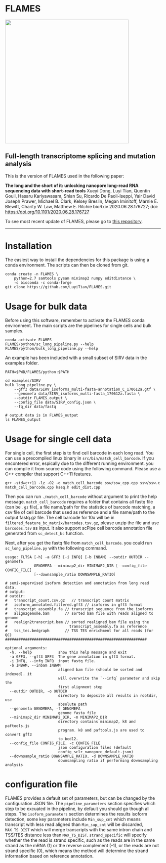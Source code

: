# FLAMES

<img src="img/flames_logo.png" width="400">


Full-length transcriptome splicing and mutation analysis
---

This is the version of FLAMES used in the following paper:

**The long and the short of it: unlocking nanopore long-read RNA sequencing data with short-read tools**
Xueyi Dong, Luyi Tian, Quentin Gouil, Hasaru Kariyawasam, Shian Su, Ricardo De Paoli-Iseppi, Yair David Joseph Prawer, Michael B. Clark, Kelsey Breslin, Megan Iminitoff, Marnie E. Blewitt, Charity W. Law, Matthew E. Ritchie
bioRxiv 2020.06.28.176727; doi: https://doi.org/10.1101/2020.06.28.176727

To see most recent update of FLAMES, please go to [this repository](https://github.com/LuyiTian/FLAMES).

---

# Installation

The easiest way to install the dependencies for this package is using a conda environment. The scripts can then be cloned from git.

```
conda create -n FLAMES \
    python=2.7 samtools pysam minimap2 numpy editdistance \
    -c bioconda -c conda-forge
git clone https://github.com/LuyiTian/FLAMES.git
```

# Usage for bulk data

Before using this software, remember to activate the FLAMES conda environment. The main scripts are the pipelines for single cells and bulk samples.

```
conda activate FLAMES
FLAMES/python/sc_long_pipeline.py --help
FLAMES/python/bulk_long_pipeline.py --help
```

An example has been included with a small subset of SIRV data in the examples folder.

```
PATH=$PWD/FLAMES/python:$PATH

cd examples/SIRV
bulk_long_pipeline.py \
    --gff3 data/SIRV_isoforms_multi-fasta-annotation_C_170612a.gtf \
    --genomefa data/SIRV_isoforms_multi-fasta_170612a.fasta \
    --outdir FLAMES_output \
    --config_file data/SIRV_config.json \
    --fq_dir data/fastq

# output data is in FLAMES_output
ls FLAMES_output
```

# Usage for single cell data

For single cell, the first step is to find cell barcode in each long read. You can use a precompiled linux binary in `src/bin/match_cell_barcode`. If you encontered error, espically due to the different running environment. you can compile it from source code using the following command. Please use a C++ compiler that support C++11 features.

```
g++ -std=c++11 -lz -O2 -o match_cell_barcode ssw/ssw_cpp.cpp ssw/ssw.c match_cell_barcode.cpp kseq.h edit_dist.cpp
```

Then you can run `./match_cell_barcode` without argument to print the help message. `match_cell_barcode` requires a folder that contains all fastq file (can be `.gz` file), a file name/path for the statistics of barcode matching, a csv file of cell barcode that used as reference and a file name/path to the output fastq.gz file. The cell barcode for 10x will be in `filtered_feature_bc_matrix/barcodes.tsv.gz`, please unzip the file and use `barcodes.tsv` as input. It also support scPipe cell barcode annotation file generated from `sc_detect_bc` function.

Next, after you get the fastq file from `match_cell_barcode`. you could run `sc_long_pipeline.py` with the following command.


```
usage: FLTSA [-h] -a GFF3 [-i INFQ] [-b INBAM] --outdir OUTDIR --genomefa
             GENOMEFA --minimap2_dir MINIMAP2_DIR [--config_file CONFIG_FILE]
             [--downsample_ratio DOWNSAMPLE_RATIO]

# semi-supervised isoform detection and annotation from long read data.
# output:
# outdir:
#   transcript_count.csv.gz   // transcript count matrix
#   isoform_annotated.filtered.gff3 // isoforms in gff3 format
#   transcript_assembly.fa // transcript sequence from the isoforms
#   align2genome.bam       // sorted bam file with reads aligned to genome
#   realign2transcript.bam // sorted realigned bam file using the
#                            transcript_assembly.fa as reference
#   tss_tes.bedgraph       // TSS TES enrichment for all reads (for QC)
################################################################

optional arguments:
  -h, --help            show this help message and exit
  -a GFF3, --gff3 GFF3  The gene annotation in gff3 format.
  -i INFQ, --infq INFQ  input fastq file.
  -b INBAM, --inbam INBAM
                        aligned bam file (should be sorted and indexed). it
                        will overwrite the `--infq` parameter and skip the
                        first alignment step
  --outdir OUTDIR, -o OUTDIR
                        directory to deposite all results in rootdir, use
                        absolute path
  --genomefa GENOMEFA, -f GENOMEFA
                        genome fasta file
  --minimap2_dir MINIMAP2_DIR, -m MINIMAP2_DIR
                        directory contains minimap2, k8 and paftools.js
                        program. k8 and paftools.js are used to convert gff3
                        to bed12.
  --config_file CONFIG_FILE, -c CONFIG_FILE
                        json configuration files (default
                        config_sclr_nanopore_default.json)
  --downsample_ratio DOWNSAMPLE_RATIO, -d DOWNSAMPLE_RATIO
                        downsampling ratio if performing downsampling analysis
```

# configuration file

FLAMES provides a default set of parameters, but can be changed by the configuration JSON file.
The `pipeline_parameters` section specifies which step to be excuated in the pipeline, by default you should go though all steps.
The `isoform_parameters` section determines the results isoform detection, some key parameters include `Min_sup_cnt` which means transcript with less read aligned than `Min_sup_cnt` will be discarded, `MAX_TS_DIST` which will merge transcripts with the same intron chain and TSS/TES distance less than `MAX_TS_DIST`. `strand_specific` will specify whether the the read is strand specific, such as the reads are in the same strand as the mRNA (1) or the reverse complement (-1), or the reads are not strand specific (0), which means the method will determine the strand information based on reference annotation.
